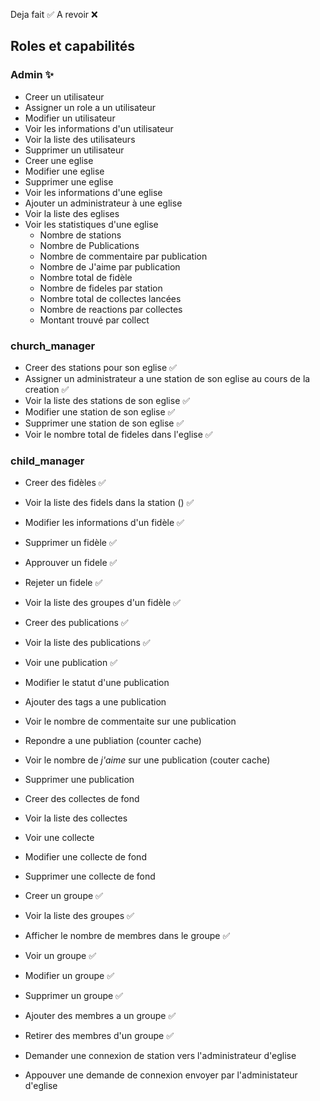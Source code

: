 Deja fait ✅
A revoir ❌

## Roles et capabilités
  ### Admin ✨
  - Creer un utilisateur
  - Assigner un role a un utilisateur
  - Modifier un utilisateur
  - Voir les informations d'un utilisateur
  - Voir la liste des utilisateurs
  - Supprimer un utilisateur
  - Creer une eglise
  - Modifier une eglise
  - Supprimer une eglise
  - Voir les informations d'une eglise
  - Ajouter un administrateur à une eglise
  - Voir la liste des eglises
  - Voir les statistiques d'une eglise
    - Nombre de stations
    - Nombre de Publications
    - Nombre de commentaire par publication
    - Nombre de J'aime par publication
    - Nombre total de fidèle
    - Nombre de fideles par station
    - Nombre total de collectes lancées
    - Nombre de reactions par collectes
    - Montant trouvé par collect
   
  ### church_manager
  - Creer des stations pour son eglise ✅
  - Assigner un administrateur a une station de son eglise au cours de la creation ✅
  - Voir la liste des stations de son eglise ✅
  - Modifier une station de son eglise ✅
  - Supprimer une station de son eglise ✅
  - Voir le nombre total de fideles dans l'eglise ✅


  ### child_manager
  - Creer des fidèles ✅
  - Voir la liste des fidels dans la station () ✅
  - Modifier les informations d'un fidèle ✅
  - Supprimer un fidèle ✅
  - Approuver un fidele ✅
  - Rejeter un fidele ✅
  - Voir la liste des groupes d'un fidèle ✅

  - Creer des publications ✅
  - Voir la liste des publications ✅
  - Voir une publication ✅
  - Modifier le statut d'une publication
  - Ajouter des tags a une publication
  - Voir le nombre de commentaite sur une publication
  - Repondre a une publiation (counter cache)
  - Voir le nombre de *j'aime* sur une publication (couter cache)
  - Supprimer une publication 
  
  - Creer des collectes de fond 
  - Voir la liste des collectes 
  - Voir une collecte
  - Modifier une collecte de fond
  - Supprimer une collecte de fond

  - Creer un groupe ✅
  - Voir la liste des groupes ✅
  - Afficher le nombre de membres dans le groupe ✅
  - Voir un groupe ✅
  - Modifier un groupe ✅
  - Supprimer un groupe ✅
  - Ajouter des membres a un groupe ✅
  - Retirer des membres d'un groupe ✅

  - Demander une connexion de station vers l'administrateur d'eglise
  - Appouver une demande de connexion envoyer par l'administateur d'eglise
